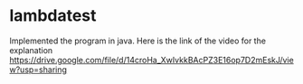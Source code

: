 # lambdatest
Implemented the program in java. Here is the link of the video for the explanation https://drive.google.com/file/d/14croHa_XwIvkkBAcPZ3E16op7D2mEskJ/view?usp=sharing
